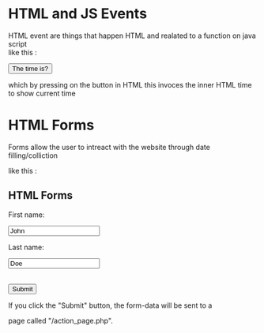 # HTML and JS  Events
HTML event are things that happen HTML and realated to a function on java script  
  like this :


<button onclick="document.getElementById('demo').innerHTML=Date()">The time is?</button>

<p id="demo"></p>

which by pressing on the button in HTML this invoces the inner HTML time to show current time 




 # HTML Forms
 Forms allow the user to intreact with the website through date filling/colliction 

like this :
 
 <!DOCTYPE html>

<html>

<body>


<h2>HTML Forms</h2>


<form action="/action_page.php">

  <label for="fname">First name:</label><br>

  <input type="text" id="fname" name="fname" value="John"><br>


  <label for="lname">Last name:</label><br>


  <input type="text" id="lname" name="lname" value="Doe"><br><br>

  <input type="submit" value="Submit">

</form> 


<p>If you click the "Submit" button, the form-data will be sent to a 

page called "/action_page.php".</p>

</body>
</html>
